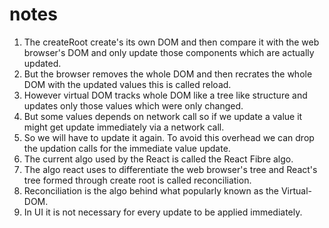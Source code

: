 # notes

1. The createRoot create's its own DOM and then compare it with the web browser's DOM and only update those components which are actually updated.  
2. But the browser removes the whole DOM and then recrates the whole DOM with the updated values this is called reload.  
3. However virtual DOM tracks whole DOM like a tree like structure and updates only those values which were only changed.  
4. But some values depends on network call so if we update a value it might get update immediately via a network call.  
5. So we will have to update it again. To avoid this overhead we can drop the updation calls for the immediate value update.  
6. The current algo used by the React is called the React Fibre algo.  
7. The algo react uses to differentiate the web browser's tree and React's tree formed through create root is called reconciliation.  
8. Reconciliation is the algo behind what popularly known as the Virtual-DOM.  
9. In UI it is not necessary for every update to be applied immediately.    